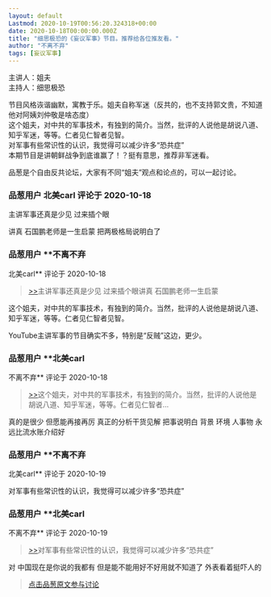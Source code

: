 ```yaml
---
layout: default
Lastmod: 2020-10-19T00:56:20.324318+00:00
date: 2020-10-18T00:00:00.000Z
title: "细思极恐的《妄议军事》节目。推荐给各位推友看。"
author: "不离不弃"
tags: [妄议军事]
---
```


主讲人：姐夫  
主持人：细思极恐  
  
节目风格诙谐幽默，寓教于乐。姐夫自称军迷（反共的，也不支持郭文贵，不知道他对阿姨刘仲敬是啥态度）  
这个姐夫，对中共的军事技术，有独到的简介。当然，批评的人说他是胡说八道、知乎军迷，等等。仁者见仁智者见智。  
对军事有些常识性的认识，我觉得可以减少许多“恐共症”  
本期节目是讲朝鲜战争到底谁赢了！？挺有意思，推荐非军迷看。  
  
品葱是个自由反共论坛，大家有不同“姐夫”观点和论点的，可以一起讨论。

            
### 品葱用户 **北美carl** 评论于 2020-10-18
        
主讲军事还真是少见 过来插个眼  
  
讲真 石国鹏老师是一生启蒙 把两极格局说明白了
        


            
### 品葱用户 **不离不弃 
北美carl** 评论于 2020-10-18
        
> [\>>]( "/video/item_id-29343#")主讲军事还真是少见 过来插个眼讲真 石国鹏老师一生启蒙

  
  
这个姐夫，对中共的军事技术，有独到的简介。当然，批评的人说他是胡说八道、知乎军迷，等等。仁者见仁智者见智。  
  
YouTube主讲军事的节目确实不多，特别是“反贼”这边，更少。
        


            
### 品葱用户 **北美carl 
不离不弃** 评论于 2020-10-18
        
> [\>>]( "/video/item_id-29344#")这个姐夫，对中共的军事技术，有独到的简介。当然，批评的人说他是胡说八道、知乎军迷，等等。仁者见仁智者...

  
真的是很少 但愿能再接再厉 真正的分析干货见解 把事说明白 背景 环境 人事物 永远比流水账介绍好
        


            
### 品葱用户 **不离不弃 
北美carl** 评论于 2020-10-19
        
对军事有些常识性的认识，我觉得可以减少许多“恐共症”
        


            
### 品葱用户 **北美carl 
不离不弃** 评论于 2020-10-19
        
> [\>>]( "/video/item_id-29346#")对军事有些常识性的认识，我觉得可以减少许多“恐共症”

  
对 中国现在是你说的我都有 但是能不能用好不好用就不知道了 外表看着挺吓人的
        






> [点击品葱原文参与讨论](https://pincong.rocks/video/3212)

